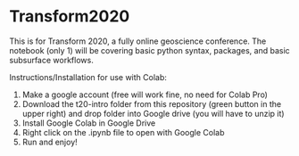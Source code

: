 # Transform2020

This is for Transform 2020, a fully online geoscience conference. The notebook (only 1) will be covering basic python syntax, packages, and basic subsurface workflows. 

Instructions/Installation for use with Colab:

1. Make a google account (free will work fine, no need for Colab Pro)
2. Download the t20-intro folder from this repository (green button in the upper right) and drop folder into Google drive (you will have to unzip it)
3. Install Google Colab in Google Drive
4. Right click on the .ipynb file to open with Google Colab
5. Run and enjoy!
